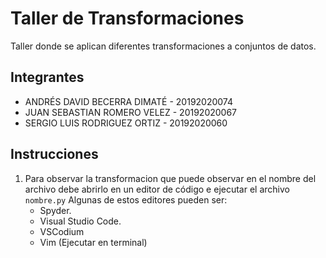 # Taller de Transformaciones

Taller donde se aplican diferentes transformaciones a conjuntos de datos.

## Integrantes

- ANDRÉS DAVID BECERRA DIMATÉ - 20192020074
- JUAN SEBASTIAN ROMERO VELEZ - 20192020067
- SERGIO LUIS RODRIGUEZ ORTIZ - 20192020060

## Instrucciones

1. Para observar la transformacion que puede observar en el nombre del archivo debe abrirlo en un editor de código e ejecutar el archivo `nombre.py` Algunas de estos editores pueden ser:
    - Spyder.
    - Visual Studio Code.
    - VSCodium
    - Vim (Ejecutar en terminal)

